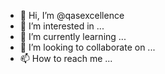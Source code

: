 - 👋 Hi, I’m @qasexcellence
- 👀 I’m interested in ...
- 🌱 I’m currently learning ...
- 💞️ I’m looking to collaborate on ...
- 📫 How to reach me ...

<!---
qasexcellence/qasexcellence is a ✨ special ✨ repository because its `README.md` (this file) appears on your GitHub profile.
You can click the Preview link to take a look at your changes.
--->
